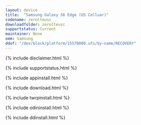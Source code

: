 ```yaml
---
layout: device
title:  "Samsung Galaxy S6 Edge (US Celluar)"
codename: zerolteusc
downloadfolder: zerolteusc
supportstatus: Current
maintainer: None
oem: Samsung
ddof: "/dev/block/platform/15570000.ufs/by-name/RECOVERY"
---
```


{% include disclaimer.html %}

{% include supportstatus.html %}

{% include appinstall.html %}

{% include download.html %}

{% include twrpinstall.html %}

{% include odininstall.html %}

{% include ddinstall.html %}
